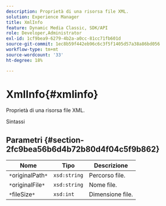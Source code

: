 ```yaml
---
description: Proprietà di una risorsa file XML.
solution: Experience Manager
title: XmlInfo
feature: Dynamic Media Classic, SDK/API
role: Developer,Administrator
exl-id: 1cf9bea9-6279-4b2a-a0cc-81cc71fb601d
source-git-commit: 1ec8b59f442eb96c6c3f5f1405d57a38a86bd056
workflow-type: tm+mt
source-wordcount: '33'
ht-degree: 18%

---
```


# XmlInfo{#xmlinfo}

Proprietà di una risorsa file XML.

Sintassi

## Parametri {#section-2fc9bea56b6d4b72b80d4f04c5f9b862}

| Nome | Tipo | Descrizione |
|---|---|---|
| `*`originalPath`*` | `xsd:string` | Percorso file. |
| `*`originalFile`*` | `xsd:string` | Nome file. |
| `*`fileSize`*` | `xsd:int` | Dimensione file. |
